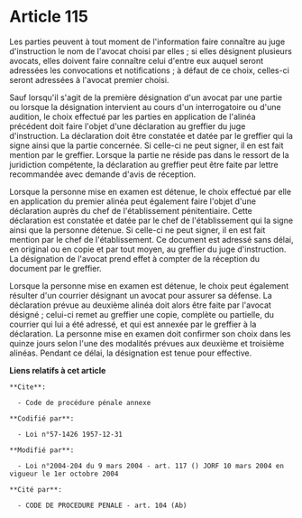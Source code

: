 # Article 115

Les parties peuvent à tout moment de l'information faire connaître au juge d'instruction le nom de l'avocat choisi par
elles ; si elles désignent plusieurs avocats, elles doivent faire connaître celui d'entre eux auquel seront adressées les
convocations et notifications ; à défaut de ce choix, celles-ci seront adressées à l'avocat premier choisi.

Sauf lorsqu'il s'agit de la première désignation d'un avocat par une partie ou lorsque la désignation intervient au cours
d'un interrogatoire ou d'une audition, le choix effectué par les parties en application de l'alinéa précédent doit faire
l'objet d'une déclaration au greffier du juge d'instruction. La déclaration doit être constatée et datée par le greffier qui
la signe ainsi que la partie concernée. Si celle-ci ne peut signer, il en est fait mention par le greffier. Lorsque la partie
ne réside pas dans le ressort de la juridiction compétente, la déclaration au greffier peut être faite par lettre recommandée
avec demande d'avis de réception.

Lorsque la personne mise en examen est détenue, le choix effectué par elle en application du premier alinéa peut également
faire l'objet d'une déclaration auprès du chef de l'établissement pénitentiaire. Cette déclaration est constatée et datée par
le chef de l'établissement qui la signe ainsi que la personne détenue. Si celle-ci ne peut signer, il en est fait mention par
le chef de l'établissement. Ce document est adressé sans délai, en original ou en copie et par tout moyen, au greffier du
juge d'instruction. La désignation de l'avocat prend effet à compter de la réception du document par le greffier.

Lorsque la personne mise en examen est détenue, le choix peut également résulter d'un courrier désignant un avocat pour
assurer sa défense. La déclaration prévue au deuxième alinéa doit alors être faite par l'avocat désigné ; celui-ci remet au
greffier une copie, complète ou partielle, du courrier qui lui a été adressé, et qui est annexée par le greffier à la
déclaration. La personne mise en examen doit confirmer son choix dans les quinze jours selon l'une des modalités prévues aux
deuxième et troisième alinéas. Pendant ce délai, la désignation est tenue pour effective.

**Liens relatifs à cet article**

	**Cite**:

	  - Code de procédure pénale annexe

	**Codifié par**:

	  - Loi n°57-1426 1957-12-31

	**Modifié par**:

	  - Loi n°2004-204 du 9 mars 2004 - art. 117 () JORF 10 mars 2004 en vigueur le 1er octobre 2004

	**Cité par**:

	  - CODE DE PROCEDURE PENALE - art. 104 (Ab)
